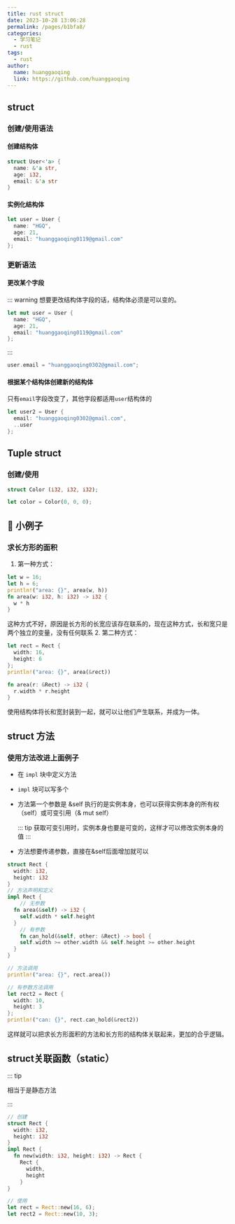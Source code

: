 ```yaml
---
title: rust struct
date: 2023-10-28 13:06:28
permalink: /pages/b1bfa8/
categories:
  - 学习笔记
  - rust
tags:
  - rust
author: 
  name: huanggaoqing
  link: https://github.com/huanggaoqing
---
```

## **struct**

### **创建/使用语法**

#### **创建结构体**

```rust
struct User<'a> {
  name: &'a str,
  age: i32,
  email: &'a str
}
```

#### **实例化结构体**

```rust
let user = User {
  name: "HGQ",
  age: 21,
  email: "huanggaoqing0119@gmail.com"
};
```

### **更新语法**

#### **更改某个字段**

::: warning 想要更改结构体字段的话，结构体必须是可以变的。

```rust
let mut user = User {
  name: "HGQ",
  age: 21,
  email: "huanggaoqing0119@gmail.com"
};
```

:::

```rust
user.email = "huanggaoqing0302@gmail.com";
```

#### **根据某个结构体创建新的结构体**

只有`email`字段改变了，其他字段都适用`user`结构体的

```rust
let user2 = User {
  email: "huanggaoqing0302@gmail.com",
  ..user
};
```

## **Tuple struct**

### **创建/使用**

```rust
struct Color (i32, i32, i32);
```

```rust
let color = Color(0, 0, 0);
```

## **🌰 小例子**

### **求长方形的面积**

1. 第一种方式：

```rust
let w = 16;
let h = 6;
println!("area: {}", area(w, h))
fn area(w: i32, h: i32) -> i32 {
  w * h
}
```

这种方式不好，原因是长方形的长宽应该存在联系的，现在这种方式，长和宽只是两个独立的变量，没有任何联系 2. 第二种方式：

```rust
let rect = Rect {
  width: 16,
  height: 6
};
println!("area: {}", area(&rect))

fn area(r: &Rect) -> i32 {
  r.width * r.height
}
```

使用结构体将长和宽封装到一起，就可以让他们产生联系，并成为一体。

## **struct 方法**

### **使用方法改进上面例子**

- 在 `impl` 块中定义方法
- `impl` 块可以写多个
- 方法第一个参数是 &self 执行的是实例本身，也可以获得实例本身的所有权（self）或可变引用（& mut self）
    
    ::: tip
     获取可变引用时，实例本身也要是可变的，这样才可以修改实例本身的值
    :::
    
- 方法想要传递参数，直接在&self后面增加就可以

```rust
struct Rect {
  width: i32,
  height: i32
}
// 方法声明和定义
impl Rect {
	// 无参数
  fn area(&self) -> i32 {
    self.width * self.height
  }
	// 有参数
	fn can_hold(&self, other: &Rect) -> bool {
    self.width >= other.width && self.height >= other.height
  }
}

// 方法调用
println!("area: {}", rect.area())

// 有参数方法调用
let rect2 = Rect {
  width: 10,
  height: 3
};
println!("can: {}", rect.can_hold(&rect2))
```

这样就可以把求长方形面积的方法和长方形的结构体关联起来，更加的合乎逻辑。

## struct关联函数（static）

::: tip

相当于是静态方法

:::

```rust
// 创建
struct Rect {
  width: i32,
  height: i32
}
impl Rect {
  fn new(width: i32, height: i32) -> Rect {
    Rect {
      width,
      height
    }
}

// 使用
let rect = Rect::new(16, 6);
let rect2 = Rect::new(10, 3);
```
